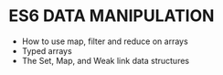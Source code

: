 # ES6 DATA MANIPULATION

* How to use map, filter and reduce on arrays
* Typed arrays
* The Set, Map, and Weak link data structures